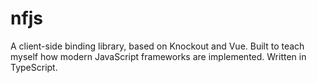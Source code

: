 # nfjs
A client-side binding library, based on Knockout and Vue.  Built to teach myself how modern JavaScript frameworks are implemented.  Written in TypeScript.
